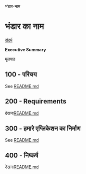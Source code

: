 भंडार-नाम

# भंडार का नाम

[संदर्भ](./REFERENCES.md)

**Executive Summary**

मूलपाठ

## 100 - परिचय

See [README.md](./100/README.md)

## 200 - Requirements

देखना[README.md](./200/README.md)

## 300 - हमारे एप्लिकेशन का निर्माण

See [README.md](./300/README.md)

## 400 - निष्कर्ष

देखना[README.md](./400/README.md)
